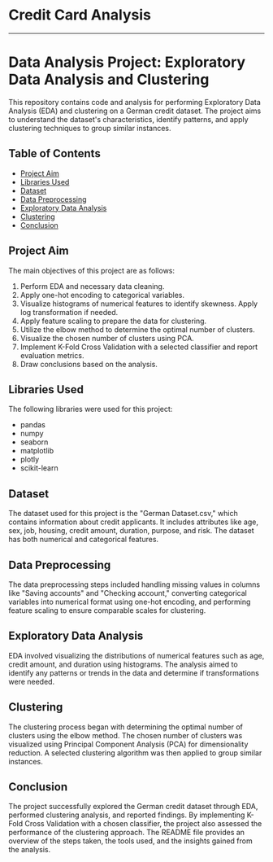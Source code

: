 # Credit Card Analysis

---

# Data Analysis Project: Exploratory Data Analysis and Clustering

This repository contains code and analysis for performing Exploratory Data Analysis (EDA) and clustering on a German credit dataset. The project aims to understand the dataset's characteristics, identify patterns, and apply clustering techniques to group similar instances.

## Table of Contents

- [Project Aim](#project-aim)
- [Libraries Used](#libraries-used)
- [Dataset](#dataset)
- [Data Preprocessing](#data-preprocessing)
- [Exploratory Data Analysis](#exploratory-data-analysis)
- [Clustering](#clustering)
- [Conclusion](#conclusion)

## Project Aim

The main objectives of this project are as follows:

1. Perform EDA and necessary data cleaning.
2. Apply one-hot encoding to categorical variables.
3. Visualize histograms of numerical features to identify skewness. Apply log transformation if needed.
4. Apply feature scaling to prepare the data for clustering.
5. Utilize the elbow method to determine the optimal number of clusters.
6. Visualize the chosen number of clusters using PCA.
7. Implement K-Fold Cross Validation with a selected classifier and report evaluation metrics.
8. Draw conclusions based on the analysis.

## Libraries Used

The following libraries were used for this project:

- pandas
- numpy
- seaborn
- matplotlib
- plotly
- scikit-learn

## Dataset

The dataset used for this project is the "German Dataset.csv," which contains information about credit applicants. It includes attributes like age, sex, job, housing, credit amount, duration, purpose, and risk. The dataset has both numerical and categorical features.

## Data Preprocessing

The data preprocessing steps included handling missing values in columns like "Saving accounts" and "Checking account," converting categorical variables into numerical format using one-hot encoding, and performing feature scaling to ensure comparable scales for clustering.

## Exploratory Data Analysis

EDA involved visualizing the distributions of numerical features such as age, credit amount, and duration using histograms. The analysis aimed to identify any patterns or trends in the data and determine if transformations were needed.

## Clustering

The clustering process began with determining the optimal number of clusters using the elbow method. The chosen number of clusters was visualized using Principal Component Analysis (PCA) for dimensionality reduction. A selected clustering algorithm was then applied to group similar instances.

## Conclusion

The project successfully explored the German credit dataset through EDA, performed clustering analysis, and reported findings. By implementing K-Fold Cross Validation with a chosen classifier, the project also assessed the performance of the clustering approach. The README file provides an overview of the steps taken, the tools used, and the insights gained from the analysis.

